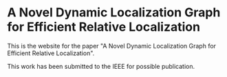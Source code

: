 # A Novel Dynamic Localization Graph for Efficient Relative Localization
This is the website for the paper "A Novel Dynamic Localization Graph for Efficient Relative Localization".

This work has been submitted to the IEEE for possible publication. 



